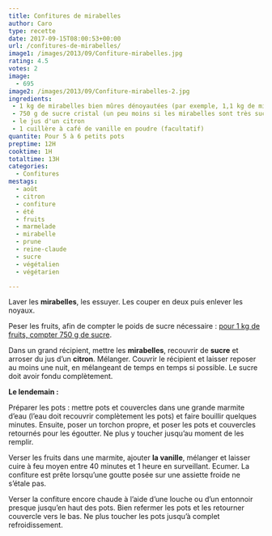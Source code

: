 ```yaml
---
title: Confitures de mirabelles
author: Caro
type: recette
date: 2017-09-15T08:00:53+00:00
url: /confitures-de-mirabelles/
image1: /images/2013/09/Confiture-mirabelles.jpg
rating: 4.5
votes: 2
image:
  - 695
image2: /images/2013/09/Confiture-mirabelles-2.jpg
ingredients:
 - 1 kg de mirabelles bien mûres dénoyautées (par exemple, 1,1 kg de mirabelles donnent environ 1 kg sans les noyaux)
 - 750 g de sucre cristal (un peu moins si les mirabelles sont très sucrées)
 - le jus d'un citron
 - 1 cuillère à café de vanille en poudre (facultatif)
quantite: Pour 5 à 6 petits pots
preptime: 12H
cooktime: 1H
totaltime: 13H
categories:
  - Confitures
mestags:
  - août
  - citron
  - confiture
  - été
  - fruits
  - marmelade
  - mirabelle
  - prune
  - reine-claude
  - sucre
  - végétalien
  - végétarien

---
```

Laver les **mirabelles**, les essuyer. Les couper en deux puis enlever les noyaux.

Peser les fruits, afin de compter le poids de sucre nécessaire : <span style="text-decoration: underline;">pour 1 kg de fruits, compter 750 g de sucre</span>.

Dans un grand récipient, mettre les **mirabelles**, recouvrir de **sucre** et arroser du jus d&rsquo;un **citron**. Mélanger. Couvrir le récipient et laisser reposer au moins une nuit, en mélangeant de temps en temps si possible. Le sucre doit avoir fondu complètement.

**Le lendemain :**

Préparer les pots : mettre pots et couvercles dans une grande marmite d&rsquo;eau (l&rsquo;eau doit recouvrir complètement les pots) et faire bouillir quelques minutes. Ensuite, poser un torchon propre, et poser les pots et couvercles retournés pour les égoutter. Ne plus y toucher jusqu&rsquo;au moment de les remplir.

Verser les fruits dans une marmite, ajouter **la vanille**, mélanger et laisser cuire à feu moyen entre 40 minutes et 1 heure en surveillant. Ecumer. La confiture est prête lorsqu&rsquo;une goutte posée sur une assiette froide ne s&rsquo;étale pas.

Verser la confiture encore chaude à l&rsquo;aide d&rsquo;une louche ou d&rsquo;un entonnoir presque jusqu&rsquo;en haut des pots. Bien refermer les pots et les retourner couvercle vers le bas. Ne plus toucher les pots jusqu&rsquo;à complet refroidissement.

&nbsp;
